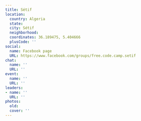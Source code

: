 ```yaml
---
title: Sétif
location:
  country: Algeria
  state: 
  city: Sétif
  neighborhood: 
  coordinates: 36.189475, 5.404666
  plusCode: ''
social:
  name: Facebook page
  URL: https://www.facebook.com/groups/free.code.camp.setif
chat:
  name: ''
  URL: ''
event:
  name: ''
  URL: ''
leaders:
- name: ''
  URL: ''
photos:
  old: 
  cover: ''
---
```

